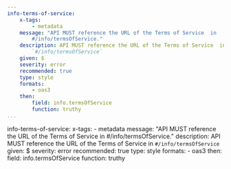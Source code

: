 ```yaml
---
info-terms-of-service:
    x-tags:
        - metadata
    message: "API MUST reference the URL of the Terms of Service  in
        #/info/termsOfService."
    description: API MUST reference the URL of the Terms of Service  in
        `#/info/termsOfService`
    given: $
    severity: error
    recommended: true
    type: style
    formats:
        - oas3
    then:
        field: info.termsOfService
        function: truthy    
...
```

info-terms-of-service:
    x-tags:
        - metadata
    message: "API MUST reference the URL of the Terms of Service  in
        #/info/termsOfService."
    description: API MUST reference the URL of the Terms of Service  in
        `#/info/termsOfService`
    given: $
    severity: error
    recommended: true
    type: style
    formats:
        - oas3
    then:
        field: info.termsOfService
        function: truthy 